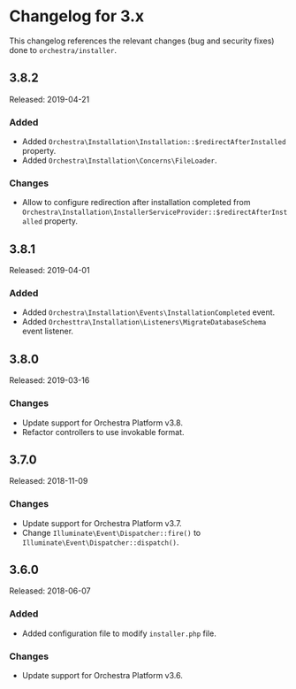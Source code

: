 # Changelog for 3.x

This changelog references the relevant changes (bug and security fixes) done to `orchestra/installer`.

## 3.8.2

Released: 2019-04-21

### Added

* Added `Orchestra\Installation\Installation::$redirectAfterInstalled` property.
* Added `Orchestra\Installation\Concerns\FileLoader`.

### Changes

* Allow to configure redirection after installation completed from `Orchestra\Installation\InstallerServiceProvider::$redirectAfterInstalled` property.

## 3.8.1

Released: 2019-04-01

### Added

* Added `Orchestra\Installation\Events\InstallationCompleted` event.
* Added `Orchesttra\Installation\Listeners\MigrateDatabaseSchema` event listener.

## 3.8.0

Released: 2019-03-16

### Changes 

* Update support for Orchestra Platform v3.8.
* Refactor controllers to use invokable format.

## 3.7.0

Released: 2018-11-09

### Changes

* Update support for Orchestra Platform v3.7.
* Change `Illuminate\Event\Dispatcher::fire()` to `Illuminate\Event\Dispatcher::dispatch()`.

## 3.6.0

Released: 2018-06-07

### Added

* Added configuration file to modify `installer.php` file.

### Changes

* Update support for Orchestra Platform v3.6.
